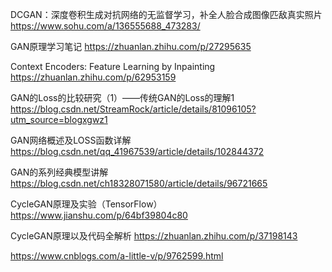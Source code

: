 DCGAN：深度卷积生成对抗网络的无监督学习，补全人脸合成图像匹敌真实照片 
https://www.sohu.com/a/136555688_473283/

GAN原理学习笔记
https://zhuanlan.zhihu.com/p/27295635


Context Encoders: Feature Learning by Inpainting
https://zhuanlan.zhihu.com/p/62953159

GAN的Loss的比较研究（1）——传统GAN的Loss的理解1
https://blog.csdn.net/StreamRock/article/details/81096105?utm_source=blogxgwz1

GAN网络概述及LOSS函数详解
https://blog.csdn.net/qq_41967539/article/details/102844372

GAN的系列经典模型讲解
https://blog.csdn.net/ch18328071580/article/details/96721665

CycleGAN原理及实验（TensorFlow）
https://www.jianshu.com/p/64bf39804c80

CycleGAN原理以及代码全解析
https://zhuanlan.zhihu.com/p/37198143

https://www.cnblogs.com/a-little-v/p/9762599.html
